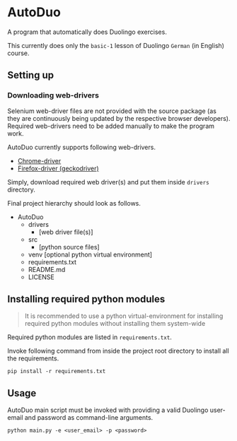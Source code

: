 # AutoDuo

A program that automatically does Duolingo exercises. 

This currently does only the `basic-1` lesson of Duolingo `German` (in English) course.

## Setting up

### Downloading web-drivers

Selenium web-driver files are not provided with the source package (as they are continuously being updated by the respective browser developers). Required web-drivers need to be added manually to make the program work.

AutoDuo currently supports following web-drivers.
 - [Chrome-driver](https://sites.google.com/a/chromium.org/chromedriver/downloads)
 - [Firefox-driver (geckodriver)](https://github.com/mozilla/geckodriver/releases)

Simply, download required web driver(s) and put them inside `drivers` directory.

Final project hierarchy should look as follows.
 - AutoDuo
	 + drivers
		 + [web driver file(s)]
	 + src
		 + [python source files]
	 + venv [optional python virtual environment]
	 - requirements.txt
	 - README.md
	 - LICENSE

## Installing required python modules

> It is recommended to use a python virtual-environment for installing
> required python modules without installing them system-wide

Required python modules are listed in `requirements.txt`. 

Invoke following command from inside the project root directory to install all the requirements.

    pip install -r requirements.txt

## Usage
AutoDuo main script must be invoked with providing a valid Duolingo user-email and password as command-line arguments.

    python main.py -e <user_email> -p <password>

